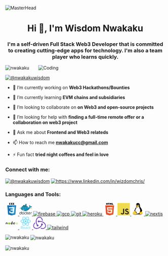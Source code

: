 ![MasterHead](https://media-exp1.licdn.com/dms/image/C5616AQHQy8Dyd38IMA/profile-displaybackgroundimage-shrink_350_1400/0/1644842855711?e=1670457600&v=beta&t=baZGWSmBMZvQNckNHrGzREk-GmQ4Pk_3Uwz1RvuyIXA)

<h1 align="center">Hi 👋, I'm Wisdom Nwakaku</h1>
<h3 align="center">I'm a self-driven Full Stack Web3 Developer that is committed to creating cutting-edge apps for technology. I'm also a team player who learns quickly.</h3>
<img align="right" alt="Coding" width="400" src="https://cdn.dribbble.com/users/1292677/screenshots/6139167/media/fcf7fd0c619bb87706533079240915f3.gif"/>

<p align="left"> <img src="https://komarev.com/ghpvc/?username=nwakaku&label=Profile%20views&color=0e75b6&style=flat" alt="nwakaku" /> </p>



<p align="left"> <a href="https://twitter.com/@nwakakuwisdom" target="blank"><img src="https://img.shields.io/twitter/follow/@nwakakuwisdom?logo=twitter&style=for-the-badge" alt="@nwakakuwisdom" /></a> </p>

- 🔭 I’m currently working on **Web3 Hackathons/Bounties**

- 🌱 I’m currently learning **EVM chains and subsidiaries**

- 👯 I’m looking to collaborate on **on Web3 and open-source projects**

- 🤝 I’m looking for help with **finding a full-time remote offer or a collaboration on web3 project**

- 💬 Ask me about **Frontend and Web3 relateds**

- 📫 How to reach me **nwakakucc@gmail.com**

- ⚡ Fun fact **tried night coffees and feel in love**

<h3 align="left">Connect with me:</h3>
<p align="left">
<a href="https://twitter.com/@nwakakuwisdom" target="blank"><img align="center" src="https://raw.githubusercontent.com/rahuldkjain/github-profile-readme-generator/master/src/images/icons/Social/twitter.svg" alt="@nwakakuwisdom" height="30" width="40" /></a>
<a href="https://linkedin.com/in/https://www.linkedin.com/in/wizdomchris/" target="blank"><img align="center" src="https://raw.githubusercontent.com/rahuldkjain/github-profile-readme-generator/master/src/images/icons/Social/linked-in-alt.svg" alt="https://www.linkedin.com/in/wizdomchris/" height="30" width="40" /></a>
</p>

<h3 align="left">Languages and Tools:</h3>
<p align="left"> <a href="https://www.w3schools.com/css/" target="_blank" rel="noreferrer"> <img src="https://raw.githubusercontent.com/devicons/devicon/master/icons/css3/css3-original-wordmark.svg" alt="css3" width="40" height="40"/> </a> <a href="https://www.docker.com/" target="_blank" rel="noreferrer"> <img src="https://raw.githubusercontent.com/devicons/devicon/master/icons/docker/docker-original-wordmark.svg" alt="docker" width="40" height="40"/> </a> <a href="https://firebase.google.com/" target="_blank" rel="noreferrer"> <img src="https://www.vectorlogo.zone/logos/firebase/firebase-icon.svg" alt="firebase" width="40" height="40"/> </a> <a href="https://cloud.google.com" target="_blank" rel="noreferrer"> <img src="https://www.vectorlogo.zone/logos/google_cloud/google_cloud-icon.svg" alt="gcp" width="40" height="40"/> </a> <a href="https://git-scm.com/" target="_blank" rel="noreferrer"> <img src="https://www.vectorlogo.zone/logos/git-scm/git-scm-icon.svg" alt="git" width="40" height="40"/> </a> <a href="https://heroku.com" target="_blank" rel="noreferrer"> <img src="https://www.vectorlogo.zone/logos/heroku/heroku-icon.svg" alt="heroku" width="40" height="40"/> </a> <a href="https://www.w3.org/html/" target="_blank" rel="noreferrer"> <img src="https://raw.githubusercontent.com/devicons/devicon/master/icons/html5/html5-original-wordmark.svg" alt="html5" width="40" height="40"/> </a> <a href="https://developer.mozilla.org/en-US/docs/Web/JavaScript" target="_blank" rel="noreferrer"> <img src="https://raw.githubusercontent.com/devicons/devicon/master/icons/javascript/javascript-original.svg" alt="javascript" width="40" height="40"/> </a> <a href="https://www.linux.org/" target="_blank" rel="noreferrer"> <img src="https://raw.githubusercontent.com/devicons/devicon/master/icons/linux/linux-original.svg" alt="linux" width="40" height="40"/> </a> <a href="https://nextjs.org/" target="_blank" rel="noreferrer"> <img src="https://cdn.worldvectorlogo.com/logos/nextjs-2.svg" alt="nextjs" width="40" height="40"/> </a> <a href="https://nodejs.org" target="_blank" rel="noreferrer"> <img src="https://raw.githubusercontent.com/devicons/devicon/master/icons/nodejs/nodejs-original-wordmark.svg" alt="nodejs" width="40" height="40"/> </a> <a href="https://reactjs.org/" target="_blank" rel="noreferrer"> <img src="https://raw.githubusercontent.com/devicons/devicon/master/icons/react/react-original-wordmark.svg" alt="react" width="40" height="40"/> </a> <a href="https://redux.js.org" target="_blank" rel="noreferrer"> <img src="https://raw.githubusercontent.com/devicons/devicon/master/icons/redux/redux-original.svg" alt="redux" width="40" height="40"/> </a> <a href="https://tailwindcss.com/" target="_blank" rel="noreferrer"> <img src="https://www.vectorlogo.zone/logos/tailwindcss/tailwindcss-icon.svg" alt="tailwind" width="40" height="40"/> </a> </p>

<p><img align="left" src="https://github-readme-stats.vercel.app/api/top-langs?username=nwakaku&show_icons=true&locale=en&layout=compact" alt="nwakaku" /></p>

<p>&nbsp;<img align="center" src="https://github-readme-stats.vercel.app/api?username=nwakaku&show_icons=true&locale=en" alt="nwakaku" /></p>

<p><img align="center" src="https://github-readme-streak-stats.herokuapp.com/?user=nwakaku&" alt="nwakaku" /></p>
